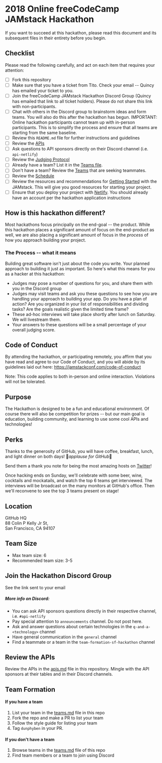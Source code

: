 # 2018 Online freeCodeCamp JAMstack Hackathon

If you want to succeed at this hackathon, please read this document and its subsequent files in their entirety before you begin.

## Checklist
Please read the following carefully, and act on each item that requires your attention:

- [ ] Fork this repository
- [ ] Make sure that you have a ticket from Tito. Check your email -- Quincy has emailed your ticket to you.
- [ ] Join the freeCodeCamp JAMstack Hackathon Discord Group (Quincy has emailed that link to all ticket holders). Please do not share this link with non-participants.
- [ ] Chat with others in the Discord group to brainstorm ideas and form teams. You will also do this after the hackathon has begun. IMPORTANT: Online hackathon participants cannot team up with in-person participants. This is to simplify the process and ensure that all teams are starting from the same baseline.
- [ ] Review this `README.md` file for further instructions and guidelines
- [ ] Review the [APIs](/apis.md)
- [ ] Ask questions to API sponsors directly on their Discord channel (i.e. `api-netlify`)
- [ ] Review the [Judging Protocol](/judging-protocol.md)
- [ ] Already have a team? List it in the [Teams file](/teams.md).
- [ ] Don't have a team? Review the [Teams](/teams.md) that are seeking teammates.
- [ ] Review the [Schedule](/schedule.md)
- [ ] Review the resources and recommendations for [Getting Started](/getting-started.md) with the JAMstack. This will give you good resources for starting your project.
- [ ] Ensure that you deploy your project with [Netlify](https://www.netlify.com). You should already have an account per the hackathon application instructions

## How is this hackathon different?

Most hackathons focus principally on the end-goal -- the product. While this hackathon places a significant amount of focus on the end-product as well, we are also placing a significant amount of focus in the *process* of how you approach building your project.

### The Process -- what it means

Building great software isn't just about the code you write. Your planned approach to building it just as important. So here's what this means for you as a hacker at this hackathon:
* Judges may pose a number of questions for you, and share them with you in the Discord group
* Judges may visit teams and ask you these questions to see how you are handling your approach to building your app. Do you have a plan of action? Are you organized in your list of responsibilities and dividing tasks? Are the goals realistic given the limited time frame?
* These ad-hoc interviews will take place shortly after lunch on Saturday. We will livestream them.
* Your answers to these questions will be a small percentage of your overall judging score.


## Code of Conduct
By attending the hackathon, or participating remotely, you affirm that you have read and agree to our Code of Conduct, and you will abide by its guidelines laid out here: https://jamstackconf.com/code-of-conduct  

Note: This code applies to both in-person and online interaction. Violations will not be tolerated.

## Purpose
The Hackathon is designed to be a fun and educational environment. Of course there will also be competition for prizes -- but our main goal is education, building community, and learning to use some cool APIs and technologies!

## Perks

Thanks to the generosity of GitHub, you will have coffee, breakfast, lunch, and light dinner on both days! 👏*applause for GitHub*👏  

Send them a thank you note for being the most amazing hosts on [Twitter](https://twitter.com/github)!

Once hacking ends on Sunday, we'll celebrate with some beer, wine, cocktails and mockatails, and watch the top 6 teams get interviewed. The interviews will be broadcast on the many monitors at GitHub's office. Then we'll reconvene to see the top 3 teams present on stage!

## Location
GitHub HQ  
88 Colin P Kelly Jr St,  
San Francisco, CA 94107  

## Team Size
* Max team size: 6
* Recommended team size: 3-5

## Join the Hackathon Discord Group
See the link sent to your email

##### More info on Discord:
* You can ask API sponsors questions directly in their respective channel, i.e. `#api-netlify`
* Pay special attention to `announcements` channel. Do not post here.
* Ask and answer questions about certain technologies in the `q-and-a-<technology>` channel
* Have general communication in the `general` channel
* Find a teammate or a team in the `team-formation-sf-hackathon` channel

## Review the APIs
Review the APIs in the [apis.md](./apis.md) file in this repository. Mingle with the API sponsors at their tables and in their Discord channels.

## Team Formation
#### If you have a team
1. List your team in the [teams.md](/teams.md) file in this repo
2. Fork the repo and make a PR to list your team
3. Follow the style guide for listing your team
4. Tag `dunphyben` in your PR.

#### If you don't have a team
1. Browse teams in the [teams.md](/teams.md) file of this repo
2. Find team members or a team to join using Discord